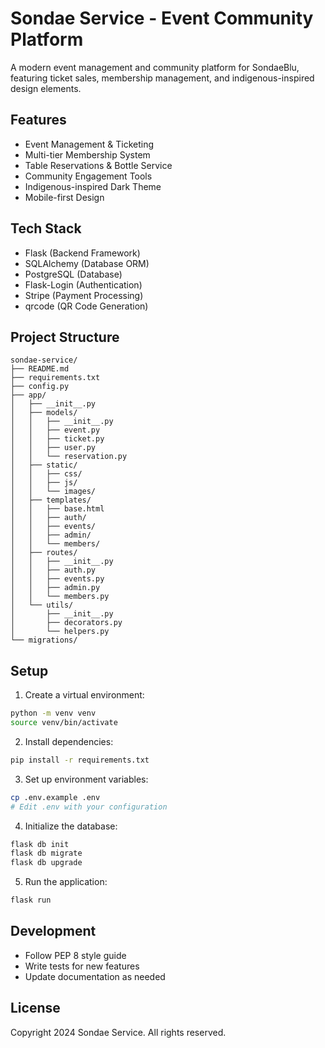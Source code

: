 # Sondae Service - Event Community Platform

A modern event management and community platform for SondaeBlu, featuring ticket sales, membership management, and indigenous-inspired design elements.

## Features

- Event Management & Ticketing
- Multi-tier Membership System
- Table Reservations & Bottle Service
- Community Engagement Tools
- Indigenous-inspired Dark Theme
- Mobile-first Design

## Tech Stack

- Flask (Backend Framework)
- SQLAlchemy (Database ORM)
- PostgreSQL (Database)
- Flask-Login (Authentication)
- Stripe (Payment Processing)
- qrcode (QR Code Generation)

## Project Structure
```
sondae-service/
├── README.md
├── requirements.txt
├── config.py
├── app/
│   ├── __init__.py
│   ├── models/
│   │   ├── __init__.py
│   │   ├── event.py
│   │   ├── ticket.py
│   │   ├── user.py
│   │   └── reservation.py
│   ├── static/
│   │   ├── css/
│   │   ├── js/
│   │   └── images/
│   ├── templates/
│   │   ├── base.html
│   │   ├── auth/
│   │   ├── events/
│   │   ├── admin/
│   │   └── members/
│   ├── routes/
│   │   ├── __init__.py
│   │   ├── auth.py
│   │   ├── events.py
│   │   ├── admin.py
│   │   └── members.py
│   └── utils/
│       ├── __init__.py
│       ├── decorators.py
│       └── helpers.py
└── migrations/
```

## Setup

1. Create a virtual environment:
```bash
python -m venv venv
source venv/bin/activate
```

2. Install dependencies:
```bash
pip install -r requirements.txt
```

3. Set up environment variables:
```bash
cp .env.example .env
# Edit .env with your configuration
```

4. Initialize the database:
```bash
flask db init
flask db migrate
flask db upgrade
```

5. Run the application:
```bash
flask run
```

## Development

- Follow PEP 8 style guide
- Write tests for new features
- Update documentation as needed

## License

Copyright 2024 Sondae Service. All rights reserved.
